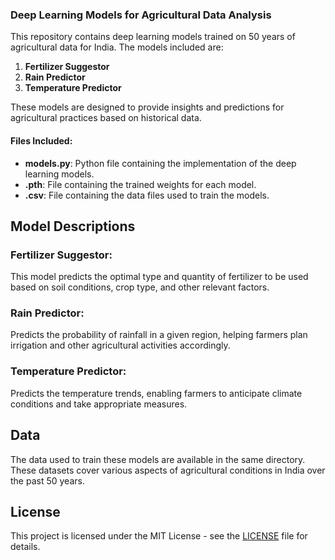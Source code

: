 ### Deep Learning Models for Agricultural Data Analysis

This repository contains deep learning models trained on 50 years of agricultural data for India. The models included are:

1. **Fertilizer Suggestor**
2. **Rain Predictor**
3. **Temperature Predictor**

These models are designed to provide insights and predictions for agricultural practices based on historical data.

#### Files Included:

- **models.py**: Python file containing the implementation of the deep learning models.
- **.pth**: File containing the trained weights for each model.
- **.csv**: File containing the data files used to train the models.

## Model Descriptions

### Fertilizer Suggestor:
This model predicts the optimal type and quantity of fertilizer to be used based on soil conditions, crop type, and other relevant factors.

### Rain Predictor:
Predicts the probability of rainfall in a given region, helping farmers plan irrigation and other agricultural activities accordingly.

### Temperature Predictor:
Predicts the temperature trends, enabling farmers to anticipate climate conditions and take appropriate measures.

## Data

The data used to train these models are available in the same directory. These datasets cover various aspects of agricultural conditions in India over the past 50 years.

## License

This project is licensed under the MIT License - see the [LICENSE](LICENSE) file for details.
